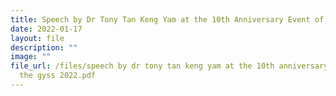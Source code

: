 ```yaml
---
title: Speech by Dr Tony Tan Keng Yam at the 10th Anniversary Event of the GYSS 2022
date: 2022-01-17
layout: file
description: ""
image: ""
file_url: /files/speech by dr tony tan keng yam at the 10th anniversary event of
  the gyss 2022.pdf
---
```

